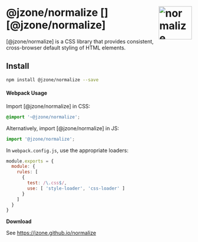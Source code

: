 # @jzone/normalize [<img src="https://jzone.github.io/normalize/logo.svg" alt="normalize" width="90" height="90" align="right">][@jzone/normalize]

[@jzone/normalize] is a CSS library that provides consistent,
cross-browser default styling of HTML elements.

## Install

```sh
npm install @jzone/normalize --save
```

#### Webpack Usage

Import [@jzone/normalize] in CSS:

```css
@import '~@jzone/normalize';
```

Alternatively, import [@jzone/normalize] in JS:

```js
import '@jzone/normalize';
```

In `webpack.config.js`, use the appropriate loaders:

```js
module.exports = {
  module: {
    rules: [
      {
        test: /\.css$/,
        use: [ 'style-loader', 'css-loader' ]
      }
    ]
  }
}
```

**Download**

See https://jzone.github.io/normalize

<br/>
<br/>